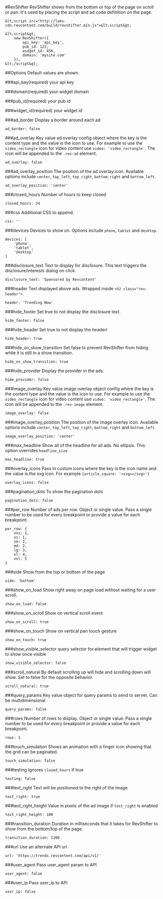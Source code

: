 #RevShifter
RevShifter shows from the bottom or top of the page on scroll or pan. It's used by placing the script and ad code definition on the page.

```
&lt;script src="http://labs-cdn.revcontent.com/build/revshifter.min.js">&lt;script&gt;

&lt;script&gt;
    new RevShifter({
        api_key: 'api_key',
        pub_id: 123,
        widget_id: 456,
        domain: 'mysite.com'
    });
&lt;/script&gt;
```

##Options
Default values are shown.

###api_key(required)
your api key

###domain(required)
your widget domain

###pub_id(required)
your pub id

###widget_id(required)
your widget id

###ad_border
Display a border around each ad
```
ad_border: false
```

###ad_overlay
Key value ad overlay config object where the key is the content type and the value is the icon to use. For example to use the ```video_rectangle``` icon for video content use ```video: 'video_rectangle'```. The icon will be appended to the ```.rev-ad``` element.
```
ad_overlay: false
```

###ad\_overlay\_position
The position of the ad overlay icon. Available options include ```center```, ```top_left```, ```top_right```, ```bottom_right``` and ```bottom_left```.
```
ad_overlay_position: 'center'
```

###closed_hours
Number of hours to keep closed
```
closed_hours: 24
```

###css
Additional CSS to append.
```
css: ''
```

###devices
Devices to show on. Options include ```phone```, ```tablet``` and ```desktop```.
```
devices: [
    'phone', 
    'tablet', 
    'desktop'
]
```

###disclosure_text
Text to display for disclosure. This text triggers the disclosure/interests dialog on click.
```
disclosure_text: 'Sponsored by Revcontent'
```

###header
Text displayed above ads. Wrapped inside ```<h2 class="rev-header">```.
```
header: 'Trending Now'
```

###hide_footer
Set true to not display the disclosure text.
```
hide_footer: false
```

###hide_header
Set true to not display the headerl
```
hide_header: true
```

###hide\_on\_show\_transition
Set false to prevent RevShifter from hiding while it is still in a show transition.
```
hide_on_show_transition: true
```

###hide_provider
Display the provider in the ads.
```
hide_provider: false
```

###image_overlay
Key value image overlay object config where the key is the content type and the value is the icon to use. For example to use the ```video_rectangle``` icon for video content use ```video: 'video_rectangle'```. The icon will be appended to the ```.rev-image``` element.
```
image_overlay: false
```

###image\_overlay\_position
The position of the image overlay icon. Available options include ```center```, ```top_left```, ```top_right```, ```bottom_right``` and ```bottom_left```.
```
image_overlay_position: 'center'
```

###max_headline
Show all of the headline for all ads. No ellipsis. This option overrides ```headline_size```
```
max_headline: true
```

###overlay_icons
Pass in custom icons where the key is the icon name and the value is the svg icon. For example ```{article_square: '<svg></svg>'}```
```
overlay_icons: false
```

###pagination_dots
To show the pagination dots
```
pagination_dots: false
```

###per_row
Number of ads per row. Object or single value. Pass a single number to be used for every breakpoint or provide a value for each breakpoint.
```
per_row: {
    xxs: 1,
    xs: 1,
    sm: 2,
    md: 2,
    lg: 3,
    xl: 4,
    xxl: 5
}
```

###side
Show from the top or bottom of the page
```
side: 'bottom'
```

###show\_on\_load
Show right away on page load without waiting for a user scroll.
```
show_on_load: false
```

###show\_on\_scroll
Show on vertical scroll event
```
show_on_scroll: true
```

###show\_on\_touch
Show on vertical pan touch gesture
```
show_on_touch: true
```

###show\_visible\_selector
query selector for element that will trigger widget to show once visible
```
show_visible_selector: false
```

###scroll_natural
By default scrolling up will hide and scrolling down will show. Set to false for the opposite behavior.
```
scroll_natural: true
```

###query_params
Key value object for query params to send to server. Can be multidimensional
```
query_params: false
```

###rows
Number of rows to display. Object or single value. Pass a single number to be used for every breakpoint or provide a value for each breakpoint.
```
rows: 1
```

###touch_simulation
Shows an animation with a finger icon showing that the grid can be paginated.
```
touch_simulation: false
```

###testing
Ignores ```closed_hours``` if true
```
testing: false
```

###text_right
Text will be positioned to the right of the image
```
text_right: true
```

###text\_right\_height
Value in pixels of the ad image if ```text_right``` is enabled
```
text_right_height: 100
```

###transition_duration
Duration in milliseconds that it takes for RevShifter to show from the bottom/top of the page.
```
transition_duration: 1200
```

###url
Use an alternate API url
```
url: 'https://trends.revcontent.com/api/v1/'
```

###user_agent
Pass user_agent param to API
```
user_agent: false
```

###user_ip
Pass user_ip to API
```
user_ip: false
```

